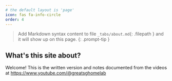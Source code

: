 ```yaml
---
# the default layout is 'page'
icon: fas fa-info-circle
order: 4
---
```


> Add Markdown syntax content to file `_tabs/about.md`{: .filepath } and it will show up on this page.
{: .prompt-tip }

## What's this site about?

Welcome! This is the written version and notes documented from the videos at https://www.youtube.com/@greatsghomelab
